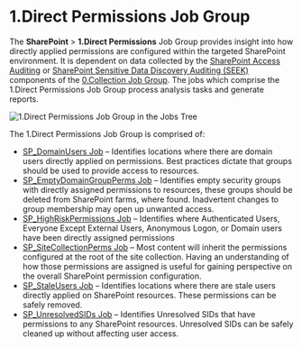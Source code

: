 # 1.Direct Permissions Job Group

The **SharePoint** > **1.Direct Permissions** Job Group provides insight into how directly applied
permissions are configured within the targeted SharePoint environment. It is dependent on data
collected by the [SharePoint Access Auditing](/docs/accessanalyzer/12.0/solutions/sharepoint/collection/overview.md#sharepoint-access-auditing)
or
[SharePoint Sensitive Data Discovery Auditing (SEEK)](/docs/accessanalyzer/12.0/solutions/sharepoint/collection/overview.md#sharepoint-sensitive-data-discovery-auditing-seek)
components of the [0.Collection Job Group](/docs/accessanalyzer/12.0/solutions/sharepoint/collection/overview.md). The jobs which comprise the
1.Direct Permissions Job Group process analysis tasks and generate reports.

![1.Direct Permissions Job Group in the Jobs Tree](/img/product_docs/accessanalyzer/12.0/solutions/sharepoint/directpermissions/jobstree.webp)

The 1.Direct Permissions Job Group is comprised of:

- [SP_DomainUsers Job](/docs/accessanalyzer/12.0/solutions/sharepoint/directpermissions/sp_domainusers.md) – Identifies locations where there are domain users
  directly applied on permissions. Best practices dictate that groups should be used to provide
  access to resources.
- [SP_EmptyDomainGroupPerms Job](/docs/accessanalyzer/12.0/solutions/sharepoint/directpermissions/sp_emptydomaingroupperms.md) – Identifies empty security groups
  with directly assigned permissions to resources, these groups should be deleted from SharePoint
  farms, where found. Inadvertent changes to group membership may open up unwanted access.
- [SP_HighRiskPermissions Job](/docs/accessanalyzer/12.0/solutions/sharepoint/directpermissions/sp_highriskpermissions.md) – Identifies where Authenticated Users,
  Everyone Except External Users, Anonymous Logon, or Domain users have been directly assigned
  permissions
- [SP_SiteCollectionPerms Job](/docs/accessanalyzer/12.0/solutions/sharepoint/directpermissions/sp_sitecollectionperms.md) – Most content will inherit the
  permissions configured at the root of the site collection. Having an understanding of how those
  permissions are assigned is useful for gaining perspective on the overall SharePoint permission
  configuration.
- [SP_StaleUsers Job](/docs/accessanalyzer/12.0/solutions/sharepoint/directpermissions/sp_staleusers.md) – Identifies locations where there are stale users directly
  applied on SharePoint resources. These permissions can be safely removed.
- [SP_UnresolvedSIDs Job](/docs/accessanalyzer/12.0/solutions/sharepoint/directpermissions/sp_unresolvedsids.md) – Identifies Unresolved SIDs that have permissions
  to any SharePoint resources. Unresolved SIDs can be safely cleaned up without affecting user
  access.
